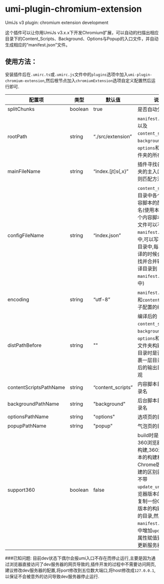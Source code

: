 # umi-plugin-chromium-extension

UmiJs v3 plugin: chromium extension development

这个插件可以让你用UmiJs v3.x.x下开发Chromium扩展，可以自动的扫描出相应目录下的Content_Scripts、Background、Options与Popup的入口文件，并自动生成相应的“manifest.json”文件。

## 使用方法：
安装插件后在`.umirc.ts`或`.umirc.js`文件中的`plugins`选项中加入`umi-plugin-chromium-extension`,然后根节点加入`chromiumExtension`选项自定义配置然后运行即可.

| 配置项 | 类型 | 默认值 | 说明 | 版本 |
| --- | --- | --- | --- | --- |
| splitChunks | boolean | true | 是否自动分割代码 | - |
| rootPath | string | “./src/extension” | `manifest.json`文件以及`content_scripts`、`background`、`options`和`popup`文件夹的所在目录 | - |
| mainFileName | string | “index.[jt]s{,x}” | 插件寻找各个文件夹的主入口时的正则匹配方法 | - |
| configFileName | string | “index.json” | `content_scripts`子目录中各个页面内容脚本的配置文件名(使用本插件后各个内容脚本的配置文件可以不写在`manifest.json`文件中,可以写在每个子目录中,每次启动编译的时候会自动寻找并合并输出到编译目录到`manifest.json`文件中) | - |
| encoding | string | “utf-8” | `manifest.json`文件和`content_scripts`子配置的编码方式 | - |
| distPathBefore | string | "" | 编译后的`content_scripts`、`background`、`options`和`popup`等文件夹构建到输出目录时是否要在包裹一层目录让编译后的输出目录更美观 | - |
| contentScriptsPathName | string | “content_scripts” | 内容脚本目录的目录名 | - |
| backgroundPathName | string | "background" | 后台脚本目录的目录名 | - |
| optionsPathName | string | "options" | 选项页的目录名 | - |
| popupPathName | string | "popup" | 气泡页的目录名 | - |
| support360 | boolean | false | build时是否构建出360浏览器版本的构建,360浏览器版本的构建和Chrome版本的构建的区别就是默认不带`update_url`,360浏览器版本的构建会复制一份Chrome版本的构建到360的目录,然后在`manifest.json`文件中增加`update_url`属性赋值到360的更新服务器 | 0.0.8 |

###已知问题:
目前dev状态下偶尔会报umi入口不存在而停止运行,主要是因为通过浏览器直接访问了dev服务器的网页导致的,插件开发的过程中不需要访问网页,建议修改dev服务器的配置,将port修改到五位数大端口,将host修改成`127.0.0.1`,以保证不会被意外的访问导致dev服务器停止运行.
